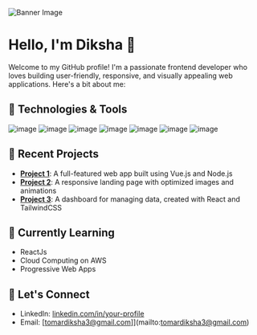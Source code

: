 <!-- Banner Image -->
![Banner Image](./banner.webpbanner.webp)

# Hello, I'm Diksha 👋

Welcome to my GitHub profile! I'm a passionate frontend developer who loves building user-friendly, responsive, and visually appealing web applications. Here's a bit about me:

## 🔧 Technologies & Tools

![image](https://img.shields.io/badge/JavaScript-323330?style=for-the-badge&logo=javascript&logoColor=F7DF1E)
![image](https://img.shields.io/badge/python-3670A0?style=for-the-badge&logo=python&logoColor=ffdd54)
![image](https://img.shields.io/badge/Vue.js-35495E?style=for-the-badge&logo=vuedotjs&logoColor=4FC08D)
![image](https://img.shields.io/badge/Tailwind_CSS-38B2AC?style=for-the-badge&logo=tailwind-css&logoColor=white)
![image](https://img.shields.io/badge/CSS3-1572B6?style=for-the-badge&logo=css3&logoColor=white)
![image](https://img.shields.io/badge/Material%20UI-007FFF?style=for-the-badge&logo=mui&logoColor=white)
![image](https://img.shields.io/badge/Sass-CC6699?style=for-the-badge&logo=sass&logoColor=white)

## 🚀 Recent Projects

- **[Project 1](project-1-link)**: A full-featured web app built using Vue.js and Node.js
- **[Project 2](project-2-link)**: A responsive landing page with optimized images and animations
- **[Project 3](project-3-link)**: A dashboard for managing data, created with React and TailwindCSS

## 🌱 Currently Learning

- ReactJs
- Cloud Computing on AWS
- Progressive Web Apps

## 💬 Let's Connect

- LinkedIn: [linkedin.com/in/your-profile](https://www.linkedin.com/in/dikshatk/)
- Email: [tomardiksha3@gmail.com]](mailto:tomardiksha3@gmail.com)
